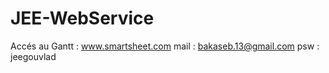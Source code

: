 # JEE-WebService
Accés au Gantt : www.smartsheet.com
                mail : bakaseb.13@gmail.com
                psw  : jeegouvlad
